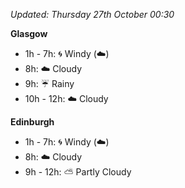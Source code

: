 *Updated: Thursday 27th October 00:30*

**Glasgow**

* 1h - 7h: :cyclone: Windy (:cloud:)
* 8h: :cloud: Cloudy
* 9h: :umbrella: Rainy
* 10h - 12h: :cloud: Cloudy

**Edinburgh**

* 1h - 7h: :cyclone: Windy (:cloud:)
* 8h: :cloud: Cloudy
* 9h - 12h: :partly_sunny: Partly Cloudy
